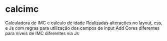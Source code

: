 # calcimc
Calculadora de IMC e calculo de idade
Realizadas alterações no layout, css, e Js com regras para utilização dos campos de input
Add Cores diferentes para níveis de IMC diferentes via Js
